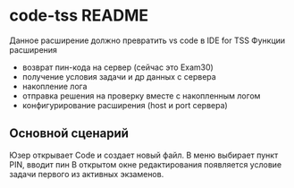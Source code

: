 # code-tss README

Данное расширение должно превратить vs code в IDE for TSS
Функции расширения
- возврат пин-кода на сервер (сейчас это Exam30)
- получение условия задачи и др данных с сервера
- накопление лога
- отправка решения на проверку вместе с накопленным логом
- конфигурирование расширения (host и port сервера)
## Основной сценарий
Юзер открывает Code и создает новый файл.
В меню выбирает пункт PIN, вводит пин
В открытом окне редактирования появляется условие задачи первого из активных экзаменов.


